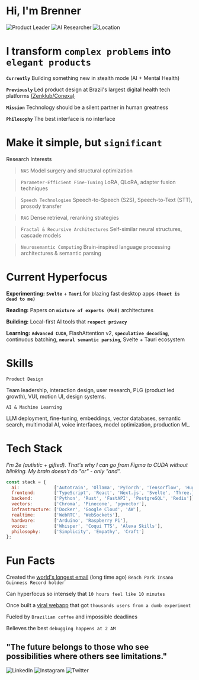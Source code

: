 # Hi, I'm Brenner
![Product Leader](https://img.shields.io/badge/%F0%9F%9A%80-Product%20Leader%20%7C%2021%2B%20years-grey.svg)
![AI Researcher](https://img.shields.io/badge/%F0%9F%A7%A0-AI%20Researcher%20%7C%20Neurosemantic-grey.svg)
![Location](https://img.shields.io/badge/%F0%9F%93%8D-S%C3%A3o%20Paulo%2C%20Brazil-grey.svg)

# I transform `complex problems` into `elegant products`

**`Currently`** Building something new in stealth mode (AI + Mental Health)

**`Previously`** Led product design at Brazil's largest digital health tech platforms [(Zenklub/Conexa)](https://zenklub.com.br/busca/)

**`Mission`** Technology should be a silent partner in human greatness

**`Philosophy`** The best interface is no interface
# Make it simple, but `significant`

Research Interests

> `NAS` Model surgery and structural optimization

> `Parameter-Efficient Fine-Tuning` LoRA, QLoRA, adapter fusion techniques

> `Speech Technologies` Speech-to-Speech (S2S), Speech-to-Text (STT), prosody transfer

> `RAG` Dense retrieval, reranking strategies

> `Fractal & Recursive Architectures` Self-similar neural structures, cascade models

> `Neurosemantic Computing` Brain-inspired language processing architectures & semantic parsing


# Current Hyperfocus

**Experimenting:** **`Svelte`** + **`Tauri`** for blazing fast desktop apps **`(React is dead to me)`**

**Reading:** Papers on **`mixture of experts (MoE)`** architectures

**Building:** Local-first AI tools that **`respect privacy`**

**Learning:** **`Advanced CUDA`**, FlashAttention v2, **`speculative decoding`**, continuous batching, **`neural semantic parsing`**, Svelte + Tauri ecosystem

# Skills
```
Product Design
```
Team leadership, interaction design, user research, PLG (product led growth), VUI, motion UI, design systems.
```
AI & Machine Learning
```

LLM deployment, fine-tuning, embeddings, vector databases, semantic search, multimodal AI, voice interfaces, model optimization, production ML.

# Tech Stack

*I'm 2e (autistic + gifted).
That's why I can go from Figma to CUDA without blinking. My brain doesn't do "or" - only "and".*

```javascript
const stack = {
  ai:             ['Autotrain', 'Ollama', 'PyTorch', 'Tensorflow', 'HuggingFace', 'LangChain', 'LM Studio'],
  frontend:       ['TypeScript', 'React', 'Next.js', 'Svelte', 'Three.js', 'Tailwind', 'WebGL','GLSL'],
  backend:        ['Python', 'Rust', 'FastAPI', 'PostgreSQL', 'Redis'],
  vectors:        ['Chroma', 'Pinecone', 'pgvector'],
  infrastructure: ['Docker', 'Google Cloud', 'AW'],
  realtime:       ['WebRTC', 'WebSockets'],
  hardware:       ['Arduino', 'Raspberry Pi'],
  voice:          ['Whisper', 'Coqui TTS', 'Alexa Skills'],
  philosophy:     ['Simplicity', 'Empathy', 'Craft']
};
```

# Fun Facts

Created the [world's longest email](https://www.meioemensagem.com.br/comunicacao/acao-do-beach-park-propoe-emocao-real) (long time ago) `Beach Park Insano Guinness Record holder`

Can hyperfocus so intensely that `10 hours feel like 10 minutes`

Once built a [viral webapp](https://www.awwwards.com/sites/facemother) that got `thousands users from a dumb experiment`

Fueled by `Brazilian coffee` and impossible deadlines

Believes the best `debugging happens at 2 AM`

## "The future belongs to those who see possibilities where others see limitations."
![LinkedIn](https://img.shields.io/badge/LinkedIn-0077B5.svg)
![Instagram](https://img.shields.io/badge/Instagram-E4405F.svg)
![Twitter](https://img.shields.io/badge/Twitter-1DA1F2.svg)
